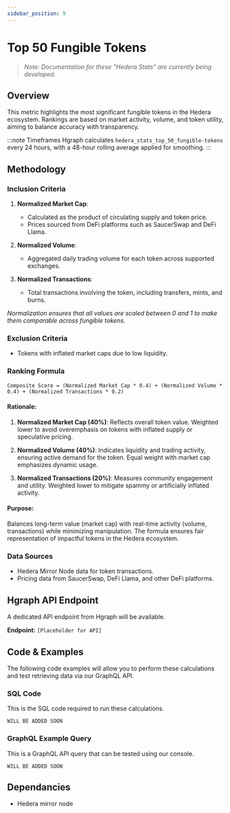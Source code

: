 ```yaml
---
sidebar_position: 9
---
```


# Top 50 Fungible Tokens

> *Note: Documentation for these "Hedera Stats" are currently being developed.*

## Overview  
This metric highlights the most significant fungible tokens in the Hedera ecosystem. Rankings are based on market activity, volume, and token utility, aiming to balance accuracy with transparency.  

:::note Timeframes
Hgraph calculates `hedera_stats_top_50_fungible-tokens` every 24 hours, with a 48-hour rolling average applied for smoothing.
:::

## Methodology  

### Inclusion Criteria  
1. **Normalized Market Cap**:  
   - Calculated as the product of circulating supply and token price.  
   - Prices sourced from DeFi platforms such as SaucerSwap and DeFi Llama.  

2. **Normalized Volume**:  
   - Aggregated daily trading volume for each token across supported exchanges.  

3. **Normalized Transactions**:  
   - Total transactions involving the token, including transfers, mints, and burns.  

*Normalization ensures that all values are scaled between 0 and 1 to make them comparable across fungible tokens.*

### Exclusion Criteria  
- Tokens with inflated market caps due to low liquidity.  

### Ranking Formula  

```
Composite Score = (Normalized Market Cap * 0.4) + (Normalized Volume * 0.4) + (Normalized Transactions * 0.2)
```

#### Rationale:

1. **Normalized Market Cap (40%)**: Reflects overall token value. Weighted lower to avoid overemphasis on tokens with inflated supply or speculative pricing.  

2. **Normalized Volume (40%)**: Indicates liquidity and trading activity, ensuring active demand for the token. Equal weight with market cap emphasizes dynamic usage.  

3. **Normalized Transactions (20%)**: Measures community engagement and utility. Weighted lower to mitigate spammy or artificially inflated activity.  

#### Purpose:  
Balances long-term value (market cap) with real-time activity (volume, transactions) while minimizing manipulation. The formula ensures fair representation of impactful tokens in the Hedera ecosystem.

### Data Sources  
- Hedera Mirror Node data for token transactions.  
- Pricing data from SaucerSwap, DeFi Llama, and other DeFi platforms. 

## Hgraph API Endpoint
A dedicated API endpoint from Hgraph will be available.

**Endpoint:** `[Placeholder for API]`

## Code & Examples

The following code examples will allow you to perform these calculations and test retrieving data via our GraphQL API.

### SQL Code

This is the SQL code required to run these calculations.

```
WILL BE ADDED SOON
```

### GraphQL Example Query

This is a GraphQL API query that can be tested using our console.

```
WILL BE ADDED SOON
```

## Dependancies
* Hedera mirror node